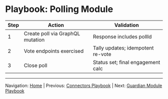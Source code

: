 # Playbook: Polling Module

| Step | Action | Validation |
|------|--------|-----------|
| 1 | Create poll via GraphQL mutation | Response includes pollId |
| 2 | Vote endpoints exercised | Tally updates; idempotent re-vote |
| 3 | Close poll | Status set; final engagement calc |

---
Navigation: [Home](home.md) | Previous: [Connectors Playbook](playbook_connectors.md) | Next: [Guardian Module Playbook](playbook_guardian_module.md)
